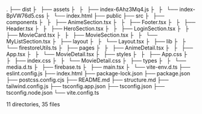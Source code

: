 .
├── dist
├   ├── assets
├   ├   ├── index-6Ahz3Mq4.js
├   ├   └── index-BpVW76d5.css
├   └── index.html
├── public
├── src
├   ├── components
├   ├   ├── AnimeSection.tsx
├   ├   ├── Footer.tsx
├   ├   ├── Header.tsx
├   ├   ├── HeroSection.tsx
├   ├   ├── LoginSection.tsx
├   ├   ├── MovieCard.tsx
├   ├   ├── MovieSection.tsx
├   ├   └── MyListSection.tsx
├   ├── layout
├   ├   └── Layout.tsx
├   ├── lib
├   ├   └── firestoreUtils.ts
├   ├── pages
├   ├   ├── AnimeDetail.tsx
├   ├   ├── App.tsx
├   ├   └── MovieDetail.tsx
├   ├── styles
├   ├   ├── App.css
├   ├   ├── index.css
├   ├   └── MovieDetail.css
├   ├── types
├   ├   └── media.d.ts
├   ├── firebase.ts
├   ├── main.tsx
├   └── vite-env.d.ts
├── eslint.config.js
├── index.html
├── package-lock.json
├── package.json
├── postcss.config.cjs
├── README.md
├── structure.md
├── tailwind.config.js
├── tsconfig.app.json
├── tsconfig.json
├── tsconfig.node.json
└── vite.config.ts

11 directories, 35 files
